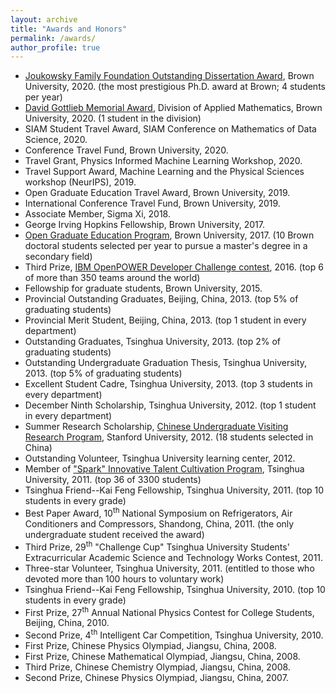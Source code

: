 ```yaml
---
layout: archive
title: "Awards and Honors"
permalink: /awards/
author_profile: true
---
```


- [Joukowsky Family Foundation Outstanding Dissertation Award](https://www.brown.edu/academics/gradschool/about/awards/joukowsky-outstanding-dissertation-prize), Brown University, 2020. (the most prestigious Ph.D. award at Brown; 4 students per year)
- [David Gottlieb Memorial Award](https://www.brown.edu/academics/applied-mathematics/graduate-program/awards), Division of Applied Mathematics, Brown University, 2020. (1 student in the division)
- SIAM Student Travel Award, SIAM Conference on Mathematics of Data Science, 2020.
- Conference Travel Fund, Brown University, 2020.
- Travel Grant, Physics Informed Machine Learning Workshop, 2020.
- Travel Support Award, Machine Learning and the Physical Sciences workshop (NeurIPS), 2019.
- Open Graduate Education Travel Award, Brown University, 2019.
- International Conference Travel Fund, Brown University, 2019.
- Associate Member, Sigma Xi, 2018.
- George Irving Hopkins Fellowship, Brown University, 2017.
- [Open Graduate Education Program](https://www.brown.edu/academics/gradschool/opengraduateeducation), Brown University, 2017. (10 Brown doctoral students selected per year to pursue a master's degree in a secondary field)
- Third Prize, [IBM OpenPOWER Developer Challenge contest](https://openpowerfoundation.org/blogs/openpower-developer-challenge-finalists/), 2016. (top 6 of more than 350 teams around the world)
- Fellowship for graduate students, Brown University, 2015.
- Provincial Outstanding Graduates, Beijing, China, 2013. (top 5% of graduating students)
- Provincial Merit Student, Beijing, China, 2013. (top 1 student in every department)
- Outstanding Graduates, Tsinghua University, 2013. (top 2% of graduating students)
- Outstanding Undergraduate Graduation Thesis, Tsinghua University, 2013. (top 5% of graduating students)
- Excellent Student Cadre, Tsinghua University, 2013. (top 3 students in every department)
- December Ninth Scholarship, Tsinghua University, 2012. (top 1 student in every department)
- Summer Research Scholarship, [Chinese Undergraduate Visiting Research Program](https://engineering.stanford.edu/students-academics/programs/global-engineering-programs/chinese-ugvr), Stanford University, 2012. (18 students selected in China)
- Outstanding Volunteer, Tsinghua University learning center, 2012.
- Member of ["Spark" Innovative Talent Cultivation Program](https://student.tsinghua.edu.cn/topic/xinghuo/index.html), Tsinghua University, 2011. (top 36 of 3300 students)
- Tsinghua Friend--Kai Feng Fellowship, Tsinghua University, 2011. (top 10 students in every grade)
- Best Paper Award, 10<sup>th</sup> National Symposium on Refrigerators, Air Conditioners and Compressors, Shandong, China, 2011. (the only undergraduate student received the award)
- Third Prize, 29<sup>th</sup> "Challenge Cup" Tsinghua University Students' Extracurricular Academic Science and Technology Works Contest, 2011.
- Three-star Volunteer, Tsinghua University, 2011. (entitled to those who devoted more than 100 hours to voluntary work)
- Tsinghua Friend--Kai Feng Fellowship, Tsinghua University, 2010. (top 10 students in every grade)
- First Prize, 27<sup>th</sup> Annual National Physics Contest for College Students, Beijing, China, 2010.
- Second Prize, 4<sup>th</sup> Intelligent Car Competition, Tsinghua University, 2010.
- First Prize, Chinese Physics Olympiad, Jiangsu, China, 2008.
- First Prize, Chinese Mathematical Olympiad, Jiangsu, China, 2008.
- Third Prize, Chinese Chemistry Olympiad, Jiangsu, China, 2008.
- Second Prize, Chinese Physics Olympiad, Jiangsu, China, 2007.
